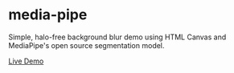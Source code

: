 # media-pipe

Simple, halo-free background blur demo using HTML Canvas and MediaPipe's open source segmentation model.

[Live Demo](https://jpodwys.github.io/media-pipe/)
